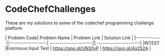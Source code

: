 # CodeChefChallenges
These are my solutions to some of the codechef programming challenge platform

| Problem Code|    Problem Name    |     Problem Link      |    Solution Link    |
|-------------|:------------------:| ---------------------:|| ---------------------:|
|INTEST       |Enormous Input Test | https://goo.gl/UNQ1yP | https://goo.gl/4g2S2A |